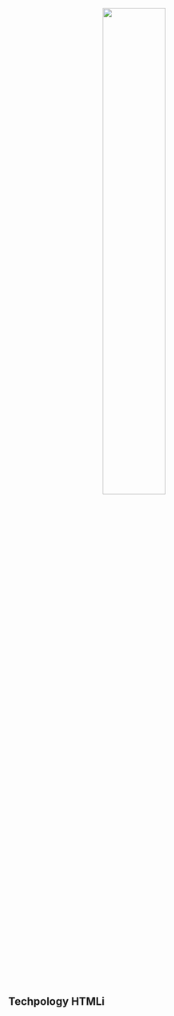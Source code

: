 <p align="center">
  <img width="50%" height="auto" src="https://user-images.githubusercontent.com/44705253/151079135-24393d7d-3a4c-43aa-9a0a-15bc1803d4b8.png">

</p>

<h2>Techpology HTMLi</h2>
